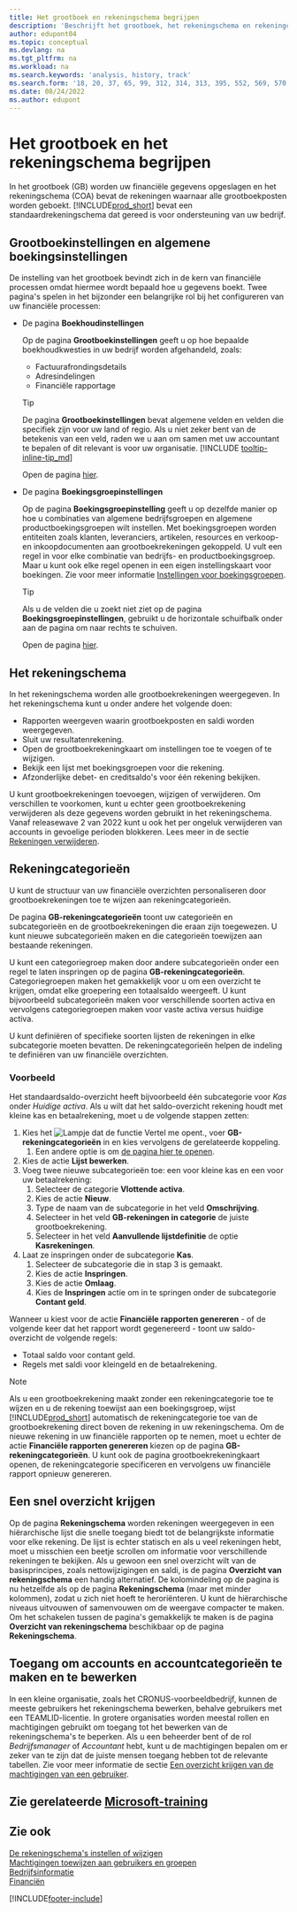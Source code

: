 ```yaml
---
title: Het grootboek en rekeningschema begrijpen
description: 'Beschrijft het grootboek, het rekeningschema en rekeningcategorieën. Gebruik de pagina Grootboekinstellingen om op te geven hoe boekhoudkwesties in uw bedrijf worden afgehandeld.'
author: edupont04
ms.topic: conceptual
ms.devlang: na
ms.tgt_pltfrm: na
ms.workload: na
ms.search.keywords: 'analysis, history, track'
ms.search.form: '18, 20, 37, 65, 99, 312, 314, 313, 395, 552, 569, 570, 634, 790, 791, 1158'
ms.date: 08/24/2022
ms.author: edupont
---
```

# <a name="understanding-the-general-ledger-and-chart-of-accounts"></a>Het grootboek en het rekeningschema begrijpen

In het grootboek (GB) worden uw financiële gegevens opgeslagen en het rekeningschema (COA) bevat de rekeningen waarnaar alle grootboekposten worden geboekt. [!INCLUDE[prod_short](includes/prod_short.md)] bevat een standaardrekeningschema dat gereed is voor ondersteuning van uw bedrijf.

## <a name="general-ledger-setup-and-general-posting-setup"></a>Grootboekinstellingen en algemene boekingsinstellingen

De instelling van het grootboek bevindt zich in de kern van financiële processen omdat hiermee wordt bepaald hoe u gegevens boekt. Twee pagina's spelen in het bijzonder een belangrijke rol bij het configureren van uw financiële processen:  

* De pagina **Boekhoudinstellingen**

  Op de pagina **Grootboekinstellingen** geeft u op hoe bepaalde boekhoudkwesties in uw bedrijf worden afgehandeld, zoals:  

  * Factuurafrondingsdetails  
  * Adresindelingen  
  * Financiële rapportage

  > [!TIP]
  > De pagina **Grootboekinstellingen** bevat algemene velden en velden die specifiek zijn voor uw land of regio. Als u niet zeker bent van de betekenis van een veld, raden we u aan om samen met uw accountant te bepalen of dit relevant is voor uw organisatie. [!INCLUDE [tooltip-inline-tip_md](includes/tooltip-inline-tip_md.md)]  

  Open de pagina [hier](https://businesscentral.dynamics.com/?page=118).
  
* De pagina **Boekingsgroepinstellingen**

  Op de pagina **Boekingsgroepinstelling** geeft u op dezelfde manier op hoe u combinaties van algemene bedrijfsgroepen en algemene productboekingsgroepen wilt instellen. Met boekingsgroepen worden entiteiten zoals klanten, leveranciers, artikelen, resources en verkoop- en inkoopdocumenten aan grootboekrekeningen gekoppeld. U vult een regel in voor elke combinatie van bedrijfs- en productboekingsgroep. Maar u kunt ook elke regel openen in een eigen instellingskaart voor boekingen. Zie voor meer informatie [Instellingen voor boekingsgroepen](finance-posting-groups.md).  

  > [!TIP]
  > Als u de velden die u zoekt niet ziet op de pagina **Boekingsgroepinstellingen**, gebruikt u de horizontale schuifbalk onder aan de pagina om naar rechts te schuiven.  

  Open de pagina [hier](https://businesscentral.dynamics.com/?page=314).

## <a name="the-chart-of-accounts"></a>Het rekeningschema

In het rekeningschema worden alle grootboekrekeningen weergegeven. In het rekeningschema kunt u onder andere het volgende doen:  

* Rapporten weergeven waarin grootboekposten en saldi worden weergegeven.  
* Sluit uw resultatenrekening.  
* Open de grootboekrekeningkaart om instellingen toe te voegen of te wijzigen.  
* Bekijk een lijst met boekingsgroepen voor die rekening.
* Afzonderlijke debet- en creditsaldo's voor één rekening bekijken.

U kunt grootboekrekeningen toevoegen, wijzigen of verwijderen. Om verschillen te voorkomen, kunt u echter geen grootboekrekening verwijderen als deze gegevens worden gebruikt in het rekeningschema. Vanaf releasewave 2 van 2022 kunt u ook het per ongeluk verwijderen van accounts in gevoelige perioden blokkeren. Lees meer in de sectie [Rekeningen verwijderen](finance-setup-chart-accounts.md#delete-accounts).  

## <a name="account-categories"></a>Rekeningcategorieën

U kunt de structuur van uw financiële overzichten personaliseren door grootboekrekeningen toe te wijzen aan rekeningcategorieën.  

De pagina **GB-rekeningcategorieën** toont uw categorieën en subcategorieën en de grootboekrekeningen die eraan zijn toegewezen. U kunt nieuwe subcategorieën maken en die categorieën toewijzen aan bestaande rekeningen.  

U kunt een categoriegroep maken door andere subcategorieën onder een regel te laten inspringen op de pagina **GB-rekeningcategorieën**. Categoriegroepen maken het gemakkelijk voor u om een overzicht te krijgen, omdat elke groepering een totaalsaldo weergeeft. U kunt bijvoorbeeld subcategorieën maken voor verschillende soorten activa en vervolgens categoriegroepen maken voor vaste activa versus huidige activa.  

U kunt definiëren of specifieke soorten lijsten de rekeningen in elke subcategorie moeten bevatten. De rekeningcategorieën helpen de indeling te definiëren van uw financiële overzichten.  

### <a name="example"></a>Voorbeeld

Het standaardsaldo-overzicht heeft bijvoorbeeld één subcategorie voor *Kas* onder *Huidige activa*. Als u wilt dat het saldo-overzicht rekening houdt met kleine kas en betaalrekening, moet u de volgende stappen zetten:

1. Kies het ![Lampje dat de functie Vertel me opent.](media/ui-search/search_small.png "Vertel me wat u wilt doen"), voer **GB-rekeningcategorieën** in en kies vervolgens de gerelateerde koppeling.
   1. Een andere optie is om [de pagina hier te openen](https://businesscentral.dynamics.com/?page=790).
2. Kies de actie **Lijst bewerken**.
3. Voeg twee nieuwe subcategorieën toe: een voor kleine kas en een voor uw betaalrekening:
   1. Selecteer de categorie **Vlottende activa**.
   2. Kies de actie **Nieuw**.
   3. Type de naam van de subcategorie in het veld **Omschrijving**.
   4. Selecteer in het veld **GB-rekeningen in categorie** de juiste grootboekrekening.
   5. Selecteer in het veld **Aanvullende lijstdefinitie** de optie **Kasrekeningen**.
4. Laat ze inspringen onder de subcategorie **Kas**.
   1. Selecteer de subcategorie die in stap 3 is gemaakt.
   2. Kies de actie **Inspringen**.
   3. Kies de actie **Omlaag**.
   4. Kies de **Inspringen** actie om in te springen onder de subcategorie **Contant geld**.

Wanneer u kiest voor de actie **Financiële rapporten genereren** - of de volgende keer dat het rapport wordt gegenereerd - toont uw saldo-overzicht de volgende regels:

* Totaal saldo voor contant geld.
* Regels met saldi voor kleingeld en de betaalrekening.  

> [!NOTE]
> Als u een grootboekrekening maakt zonder een rekeningcategorie toe te wijzen en u de rekening toewijst aan een boekingsgroep, wijst [!INCLUDE[prod_short](includes/prod_short.md)] automatisch de rekeningcategorie toe van de grootboekrekening direct boven de rekening in uw rekeningschema. Om de nieuwe rekening in uw financiële rapporten op te nemen, moet u echter de actie **Financiële rapporten genereren** kiezen op de pagina **GB-rekeningcategorieën**. U kunt ook de pagina grootboekrekeningkaart openen, de rekeningcategorie specificeren en vervolgens uw financiële rapport opnieuw genereren.

## <a name="get-a-quick-overview"></a>Een snel overzicht krijgen

Op de pagina **Rekeningschema** worden rekeningen weergegeven in een hiërarchische lijst die snelle toegang biedt tot de belangrijkste informatie voor elke rekening. De lijst is echter statisch en als u veel rekeningen hebt, moet u misschien een beetje scrollen om informatie voor verschillende rekeningen te bekijken. Als u gewoon een snel overzicht wilt van de basisprincipes, zoals nettowijzigingen en saldi, is de pagina **Overzicht van rekeningschema** een handig alternatief. De kolomindeling op de pagina is nu hetzelfde als op de pagina **Rekeningschema** (maar met minder kolommen), zodat u zich niet hoeft te heroriënteren. U kunt de hiërarchische niveaus uitvouwen of samenvouwen om de weergave compacter te maken. Om het schakelen tussen de pagina's gemakkelijk te maken is de pagina **Overzicht van rekeningschema** beschikbaar op de pagina **Rekeningschema**.

## <a name="access-to-create-and-edit-accounts-and-account-categories"></a>Toegang om accounts en accountcategorieën te maken en te bewerken

In een kleine organisatie, zoals het CRONUS-voorbeeldbedrijf, kunnen de meeste gebruikers het rekeningschema bewerken, behalve gebruikers met een TEAMLID-licentie. In grotere organisaties worden meestal rollen en machtigingen gebruikt om toegang tot het bewerken van de rekeningschema's te beperken. Als u een beheerder bent of de rol *Bedrijfsmanager* of *Accountant* hebt, kunt u de machtigingen bepalen om er zeker van te zijn dat de juiste mensen toegang hebben tot de relevante tabellen. Zie voor meer informatie de sectie [Een overzicht krijgen van de machtigingen van een gebruiker](ui-define-granular-permissions.md#to-get-an-overview-of-a-users-permissions).  

## <a name="see-related-microsoft-training"></a>Zie gerelateerde [Microsoft-training](/training/modules/business-central-configure-general-ledger-setup/)

## <a name="see-also"></a>Zie ook

[De rekeningschema's instellen of wijzigen](finance-setup-chart-accounts.md)  
[Machtigingen toewijzen aan gebruikers en groepen](ui-define-granular-permissions.md)  
[Bedrijfsinformatie](bi.md)  
[Financiën](finance.md)  

[!INCLUDE[footer-include](includes/footer-banner.md)]
